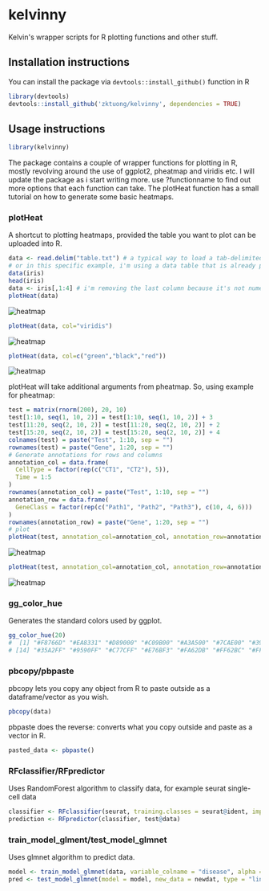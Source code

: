 # kelvinny
Kelvin's wrapper scripts for R plotting functions and other stuff.

## Installation instructions
You can install the package via ```devtools::install_github()``` function in R
```R
library(devtools)
devtools::install_github('zktuong/kelvinny', dependencies = TRUE)
```
## Usage instructions
```R
library(kelvinny)
```
The package contains a couple of wrapper functions for plotting in R, mostly revolving around the use of ggplot2, pheatmap and viridis etc. I will update the package as i start writing more. use ?functionname to find out more options that each function can take.
The plotHeat function has a small tutorial on how to generate some basic heatmaps. 

### plotHeat
A shortcut to plotting heatmaps, provided the table you want to plot can be uploaded into R.
```R
data <- read.delim("table.txt") # a typical way to load a tab-delimited text file
# or in this specific example, i'm using a data table that is already preloaded in R
data(iris)
head(iris)
data <- iris[,1:4] # i'm removing the last column because it's not numeric
plotHeat(data)
```
![heatmap](exampleImages/heat.png)
```R
plotHeat(data, col="viridis")
```
![heatmap](exampleImages/heat2.png)
```R
plotHeat(data, col=c("green","black","red"))
```
![heatmap](exampleImages/heat3.png)

plotHeat will take additional arguments from pheatmap. So, using example for pheatmap: 
```R
test = matrix(rnorm(200), 20, 10)
test[1:10, seq(1, 10, 2)] = test[1:10, seq(1, 10, 2)] + 3
test[11:20, seq(2, 10, 2)] = test[11:20, seq(2, 10, 2)] + 2
test[15:20, seq(2, 10, 2)] = test[15:20, seq(2, 10, 2)] + 4
colnames(test) = paste("Test", 1:10, sep = "")
rownames(test) = paste("Gene", 1:20, sep = "")
# Generate annotations for rows and columns
annotation_col = data.frame(
  CellType = factor(rep(c("CT1", "CT2"), 5)),
  Time = 1:5
)
rownames(annotation_col) = paste("Test", 1:10, sep = "")
annotation_row = data.frame(
  GeneClass = factor(rep(c("Path1", "Path2", "Path3"), c(10, 4, 6)))
)
rownames(annotation_row) = paste("Gene", 1:20, sep = "")
# plot
plotHeat(test, annotation_col=annotation_col, annotation_row=annotation_row)
```
![heatmap](exampleImages/heat4.png)
```R
plotHeat(test, annotation_col=annotation_col, annotation_row=annotation_row, col="viridis")
```
![heatmap](exampleImages/heat5.png)

### gg_color_hue
Generates the standard colors used by ggplot.
```R
gg_color_hue(20)
#  [1] "#F8766D" "#EA8331" "#D89000" "#C09B00" "#A3A500" "#7CAE00" "#39B600" "#00BB4E" "#00BF7D" "#00C1A3" "#00BFC4" "#00BAE0" "#00B0F6"
# [14] "#35A2FF" "#9590FF" "#C77CFF" "#E76BF3" "#FA62DB" "#FF62BC" "#FF6A98"
```

### pbcopy/pbpaste
pbcopy lets you copy any object from R to paste outside as a dataframe/vector as you wish.
```R
pbcopy(data)
```
pbpaste does the reverse: converts what you copy outside and paste as a vector in R.
```R
pasted_data <- pbpaste()
```

### RFclassifier/RFpredictor
Uses RandomForest algorithm to classify data, for example seurat single-cell data
```R
classifier <- RFclassifier(seurat, training.classes = seurat@ident, importance = "impurity")
prediction <- RFpredictor(classifier, test@data)
```

### train_model_glment/test_model_glmnet
Uses glmnet algorithm to predict data.
```R
model <- train_model_glmnet(data, variable_colname = "disease", alpha = 0.5, cutOff = 0.5, nfolds = ncol(data)) # LOOCV Elastic net regularization
pred <- test_model_glmnet(model = model, new_data = newdat, type = "link")
```


